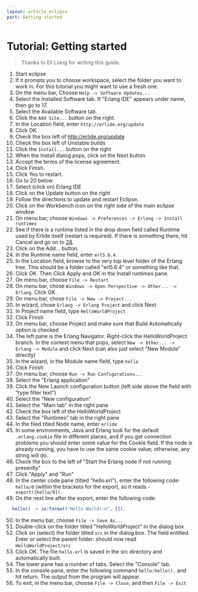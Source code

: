 ```yaml
---
layout: article_eclipse
part: Getting started
---
```


# Tutorial: Getting started

> Thanks to Eli Liang for writing this guide.

1. Start eclipse
2. If it prompts you to choose workspace, select the folder you want to work in. For this tutorial you might want to use a fresh one.
3. On the menu bar, Choose `Help -> Software Updates...`
4. Select the Installed Software tab. If "Erlang IDE" appears under name, then go to 17.
5. Select the Available Software tab.
6. Click the `Add Site...` button on the right.
7. In the Location field, enter `http://erlide.org/update`
8. Click OK
9. Check the box left of http://erlide.org/update
10. Check the box left of Unstable builds
11. Click the `Install...` button on the right
12. When the Install dialog pops, click on the Next button
13. Accept the terms of the license agreement.
14. Click Finish.
15. Click Yes to restart.
16. Go to 20 below
17. Select (click on) Erlang IDE
18. Click on the Update button on the right
19. Follow the directions to update and restart Eclipse.
20. Click on the Workbench icon on the right side of the main eclipse window
21. On menu bar, choose `Windows -> Preferences -> Erlang -> Install runtimes`
22. See if there is a runtime listed in the drop down field called Runtime used by Erlide itself (restart is required). If there is something there, hit Cancel and go on to [28](#5).
23. Click on the Add... button.
24. In the Runtime name field, enter `erl5.6.4`.
25. In the Location field, browse to the very top level folder of the Erlang tree. This should be a folder called "erl5.6.4" or something like that.
26. Click OK. Then Click Apply and OK in the Install runtimes pane.
27. On menu bar, choose `File -> Restart`
28. <a name="5"/> On menu bar, chose `Windows -> Open Perspective -> Other... -> Erlang`. Click OK.
29. On menu bar, chose `File -> New -> Project...`
30. In wizard, chose `Erlang -> Erlang Project` and click Next
31. In Project name field, type `HelloWorldProject`
32. Click Finish
33. On menu bar, choose Project and make sure that Build Automatically option is checked
34. The left pane is the Erlang Navigator. Right-click the HelloWorldProject branch. In the context menu that pops, select `New -> Other... -> Erlang -> Module` and click Next (can also just select "New Module" directly)
35. In the wizard, in the Module name field, type `hello`
36. Click Finish
37. On menu bar, choose `Run -> Run Configurations...`
38. Select the "Erlang application"
39. Click the New Launch configuration button (left side above the field with "type filter text")
40. Select the "New configuration"
41. Select the "Main tab" in the right pane
42. Check the box left of the HelloWorldProject
43. Select the "Runtimes" tab in the right pane
44. In the filed titled Node name, enter `erlide`
45. In some environments, Java and Erlang look for the default `.erlang.cookie` file in different places, and if you get connection problems you should enter some value for the Cookie field. If the node is already running, you have to use the same cookie value; otherwise, any string will do.
46. Check the box to the left of "Start the Erlang node if not running presently"
47. Click "Apply" and "Run"
48. In the center code pane (titled "hello.erl"), enter the following code: `hello/0` (within the brackets for the export, so it reads `-export([hello/0]).`
49. On the next line after the export, enter the following code:
  ```erlang
    hello() -> io:format("Hello World!~n", []).
  ```
50. In the menu bar, choose `File -> Save As...`
51. Double-click on the folder titled "HelloWorldProject" in the dialog box
52. Click on (select) the folder titled `src` in the dialog box. The field entitled Enter or select the parent folder: should now read `HelloWorldProject/src`
53. Click OK. The file `hello.erl` is saved in the src directory and automatically built.
54. The lower pane has a number of tabs. Select the "Console" tab.
55. In the console pane, enter the following command `hello:hello().` and hit return. The output from the program will appear.
56. To exit, in the menu bar, choose `File -> Close`, and then `File -> Exit`